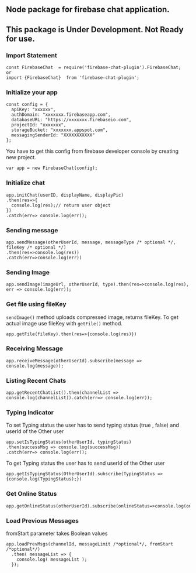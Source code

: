 ## Node package for firebase chat application.

## This package is Under Development. Not Ready for use.  

### Import Statement

```
const FirebaseChat  = require('firebase-chat-plugin').FirebaseChat;
or
import {FirebaseChat}  from 'firebase-chat-plugin';
```


### Initialize your app
```
const config = {
  apiKey: "xxxxxx",
  authDomain: "xxxxxxx.firebaseapp.com",
  databaseURL: "https://xxxxxxx.firebaseio.com",
  projectId: "xxxxxxx",
  storageBucket: "xxxxxxx.appspot.com",
  messagingSenderId: "XXXXXXXXXXX"
};
```

You have to get this config from firebase developer console by creating new project.

```
var app = new FirebaseChat(config);
```

### Initialize chat
```
app.initChat(userID, displayName, displayPic)
.then(res=>{
  console.log(res);// return user object
})
.catch(err=> console.log(err));
```


### Sending message
```
app.sendMessage(otherUserId, message, messageType /* optional */, fileKey /* optional */)
.then(res=>console.log(res))
.catch(err=>console.log(err))
```


### Sending Image
```
app.sendImage(imageUrl, otherUserId, type).then(res=>console.log(res), err => console.log(err));
```


### Get file using fileKey
``sendImage()`` method uploads compressed image, returns fileKey. To get actual image use fileKey with ``getFile()`` method.
```
app.getFile(fileKey).then(res=>{console.log(res)})
```


### Receiving Message
```
app.receiveMessage(otherUserId).subscribe(message => console.log(message));
```


### Listing Recent Chats 
```
app.getRecentChatList().then(channelList => console.log(channelList)).catch(err=> console.log(err));
```


### Typing Indicator 
To set Typing status the user has to send typing status (true , false) and userId of the Other user 
```
app.setIsTypingStatus(otherUserId, typingStatus)
.then(successMsg => console.log(successMsg))
.catch(err=> console.log(err));
```
To get Typing status the user has to send userId of the Other user 
```
app.getIsTypingStatus(OtherUserId).subscribe(TypingStatus => {console.log(TypingStatus);})
```


### Get Online Status
```
app.getOnlineStatus(otherUserId).subscribe(onlineStatus=>console.log(onlineStatus));
```


### Load Previous Messages

fromStart parameter takes Boolean values

```
app.loadPrevMsgs(channelId, messageLimit /*optional*/, fromStart /*optional*/)
  .then( messageList => {
    console.log( messageList );
  });
```
